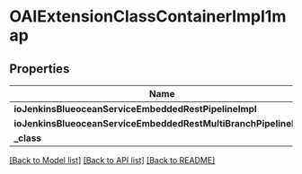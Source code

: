 # OAIExtensionClassContainerImpl1map

## Properties
Name | Type | Description | Notes
------------ | ------------- | ------------- | -------------
**ioJenkinsBlueoceanServiceEmbeddedRestPipelineImpl** | [**OAIExtensionClassImpl***](OAIExtensionClassImpl.md) |  | [optional] 
**ioJenkinsBlueoceanServiceEmbeddedRestMultiBranchPipelineImpl** | [**OAIExtensionClassImpl***](OAIExtensionClassImpl.md) |  | [optional] 
**_class** | **NSString*** |  | [optional] 

[[Back to Model list]](../README.md#documentation-for-models) [[Back to API list]](../README.md#documentation-for-api-endpoints) [[Back to README]](../README.md)


